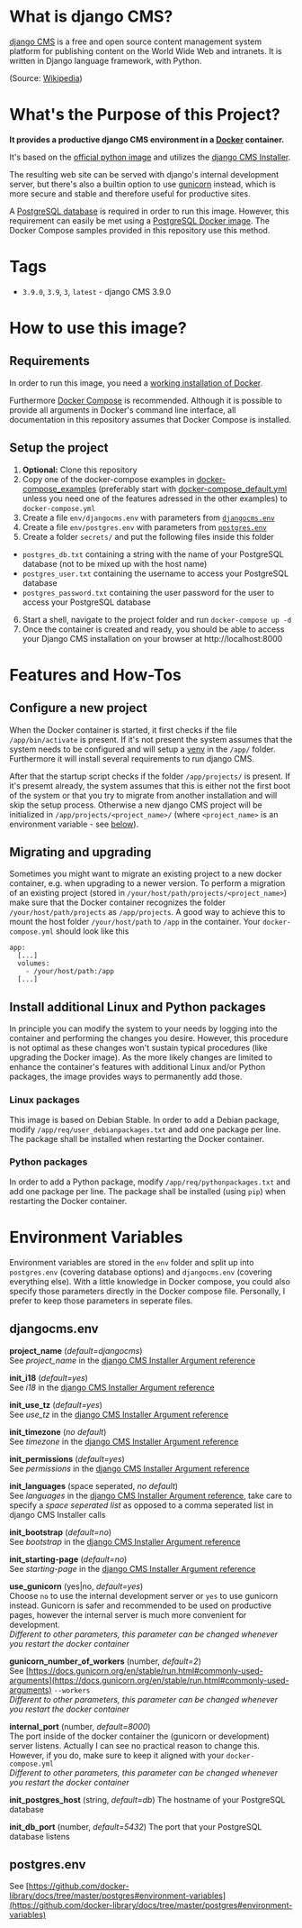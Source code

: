 # What is django CMS?
[django CMS](https://www.django-cms.org/) is a free and open source content management system platform for publishing content on the World Wide Web and intranets. It is written in Django language framework, with Python.

(Source: [Wikipedia](https://en.wikipedia.org/wiki/Django_CMS))

# What's the Purpose of this Project?
**It provides a productive django CMS environment in a [Docker](https://www.docker.com/) container.**

It's based on the [official python image](https://github.com/docker-library/python) and utilizes the [django CMS Installer](https://djangocms-installer.readthedocs.io/en/latest/readme.html).

The resulting web site can be served with django's internal development server, but there's also a builtin option to use [gunicorn](https://gunicorn.org/) instead, which is more secure and stable and therefore useful for productive sites.

A [PostgreSQL database](https://www.postgresql.org/) is required in order to run this image. However, this requirement can easily be met using a [PostgreSQL Docker image](https://github.com/docker-library/postgres). The Docker Compose samples provided in this repository use this method.

# Tags
* `3.9.0`, `3.9`, `3`, `latest` - django CMS 3.9.0

# How to use this image?
## Requirements
In order to run this image, you need a [working installation of Docker](https://docs.docker.com/get-docker/).

Furthermore [Docker Compose](https://docs.docker.com/compose/install/) is recommended. Although it is possible to provide all arguments in Docker's command line interface, all documentation in this repository assumes that Docker Compose is installed.

## Setup the project
1. **Optional:** Clone this repository
2. Copy one of the docker-compose examples in [docker-compose_examples](docker-compose_examples/) (preferably start with [docker-compose_default.yml](docker-compose_examples/docker-compose_default.yml) unless you need one of the features adressed in the other examples) to `docker-compose.yml`
3. Create a file `env/djangocms.env` with parameters from [`djangocms.env`](#djangocmsenv)
4. Create a file `env/postgres.env` with parameters from [`postgres.env`](#postgresenv)
5. Create a folder `secrets/` and put the following files inside this folder
  * `postgres_db.txt` containing a string with the name of your PostgreSQL database (not to be mixed up with the host name)
  * `postgres_user.txt` containing the username to access your PostgreSQL database
  * `postgres_password.txt` containing the user password for the user to access your PostgreSQL database
6. Start a shell, navigate to the project folder and run `docker-compose up -d`
7. Once the container is created and ready, you should be able to access your Django CMS installation on your browser at http://localhost:8000

# Features and How-Tos
## Configure a new project
When the Docker container is started, it first checks if the file `/app/bin/activate` is present. If it's not present the system assumes that the system needs to be configured and will setup a [venv](https://docs.python.org/3/library/venv.html) in the `/app/` folder. Furthermore it will install several requirements to run django CMS.

After that the startup script checks if the folder `/app/projects/` is present. If it's presemt already, the system assumes that this is either not the first boot of the system or that you try to migrate from another installation and will skip the setup process. Otherwise a new django CMS project will be initialized in `/app/projects/<project_name>/` (where `<project_name>` is an environment variable - see [below](#djangocmsenv)).

## Migrating and upgrading
Sometimes you might want to migrate an existing project to a new docker container, e.g. when upgrading to a newer version. To perform a migration of an existing project (stored in `/your/host/path/projects/<project_name>`) make sure that the Docker container recognizes the folder `/your/host/path/projects` as `/app/projects`. A good way to achieve this to mount the host folder `/your/host/path` to `/app` in the container. Your `docker-compose.yml` should look like this

    app:
      [...]
      volumes:
        - /your/host/path:/app
      [...]

## Install additional Linux and Python packages
In principle you can modify the system to your needs by logging into the container and performing the changes you desire. However, this procedure is not optimal as these changes won't sustain typical procedures (like upgrading the Docker image). As the more likely changes are limited to enhance the container's features with additional Linux and/or Python packages, the image provides ways to permanently add those.
### Linux packages
This image is based on Debian Stable. In order to add a Debian package, modify `/app/req/user_debianpackages.txt` and add one package per line. The package shall be installed when restarting the Docker container.
### Python packages
In order to add a Python package, modify `/app/req/pythonpackages.txt` and add one package per line. The package shall be installed (using `pip`) when restarting the Docker container.

# Environment Variables
Environment variables are stored in the `env` folder and split up into `postgres.env` (covering database options) and `djangocms.env` (covering everything else). With a little knowledge in Docker compose, you could also specify those parameters directly in the Docker compose file. Personally, I prefer to keep those parameters in seperate files.
## djangocms.env
**project_name** (*default=djangocms*)  
See *project_name* in the [django CMS Installer Argument reference](https://djangocms-installer.readthedocs.io/en/latest/reference.html)

**init_i18** (*default=yes*)  
See *i18* in the [django CMS Installer Argument reference](https://djangocms-installer.readthedocs.io/en/latest/reference.html)

**init_use_tz** (*default=yes*)  
See *use_tz* in the [django CMS Installer Argument reference](https://djangocms-installer.readthedocs.io/en/latest/reference.html)

**init_timezone** (*no default*)  
See *timezone* in the [django CMS Installer Argument reference](https://djangocms-installer.readthedocs.io/en/latest/reference.html)

**init_permissions** (*default=yes*)  
See *permissions* in the [django CMS Installer Argument reference](https://djangocms-installer.readthedocs.io/en/latest/reference.html)

**init_languages** (space seperated, *no default*)  
See *languages* in the [django CMS Installer Argument reference](https://djangocms-installer.readthedocs.io/en/latest/reference.html), take care to specify a *space seperated list* as opposed to a comma seperated list in django CMS Installer calls

**init_bootstrap** (*default=no*)  
See *bootstrap* in the [django CMS Installer Argument reference](https://djangocms-installer.readthedocs.io/en/latest/reference.html)

**init_starting-page** (*default=no*)  
See *starting-page* in the [django CMS Installer Argument reference](https://djangocms-installer.readthedocs.io/en/latest/reference.html)

**use_gunicorn** (yes|no, *default=yes*)  
Choose `no` to use the internal development server or `yes` to use gunicorn instead. Gunicorn is safer and recommended to be used on productive pages, however the internal server is much more convenient for development.  
*Different to other parameters, this parameter can be changed whenever you restart the docker container*

**gunicorn_number_of_workers** (number, *default=2*)  
See [https://docs.gunicorn.org/en/stable/run.html#commonly-used-arguments](https://docs.gunicorn.org/en/stable/run.html#commonly-used-arguments) `--workers`  
*Different to other parameters, this parameter can be changed whenever you restart the docker container*

**internal_port** (number, *default=8000*)  
The port inside of the docker container the (gunicorn or development) server listens. Actually I can see no practical reason to change this. However, if you do, make sure to keep it aligned with your `docker-compose.yml`  
*Different to other parameters, this parameter can be changed whenever you restart the docker container*

**init_postgres_host** (string, *default=db*)
The hostname of your PostgreSQL database

**init_db_port** (number, *default=5432*)
The port that your PostgreSQL database listens

## postgres.env
See [https://github.com/docker-library/docs/tree/master/postgres#environment-variables](https://github.com/docker-library/docs/tree/master/postgres#environment-variables)
